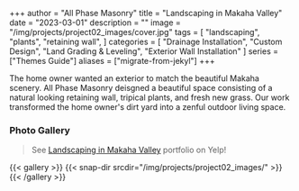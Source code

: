 +++
author = "All Phase Masonry"
title = "Landscaping in Makaha Valley"
date = "2023-03-01"
description = ""
image = "/img/projects/project02_images/cover.jpg"
tags = [
    "landscaping",
    "plants",
    "retaining wall",
]
categories = [
    "Drainage Installation",
    "Custom Design",
	"Land Grading & Leveling",
	"Exterior Wall Installation"
]
series = ["Themes Guide"]
aliases = ["migrate-from-jekyl"]
+++

The home owner wanted an exterior to match the beautiful Makaha scenery.  All Phase Masonry deisgned a beautiful space consisting of a natural looking retaining wall, tripical plants, and fresh new grass.  Our work transformed the home owner's dirt yard into a zenful outdoor living space.

### Photo Gallery ###
> See [Landscaping in Makaha Valley](https://www.yelp.com/portfolio_project/DChGft1z5q8MSp4A484r7Q/-/mPZOOUy9u99V4E8YvQnzLA) portfolio on Yelp!

{{< gallery >}}
  {{< snap-dir srcdir="/img/projects/project02_images/" >}}
{{< /gallery >}}
